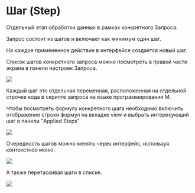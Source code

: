 

Шаг (Step)
==========

Отдельный этап обработки данных в рамках конкретного Запроса.

Запрос состоит из шагов и включает как минимум один шаг.

На каждое примененное действие в интерфейсе создается новый шаг.

Список шагов конкретного запроса можно посмотреть в правой части экрана
в панели настроек Запроса.



![](media/file12.png)



Каждый шаг это отдельная переменная, расположенная на отдельной строчке
кода в скрипте запроса на языке программирования M.

Чтобы посмотреть формулу конкретного шага необходимо включить
отображение строки формул на вкладке view и выбрать интересующий шаг в
панели "Applied Steps".



![](media/file13.png)



Очередность шагов можно менять через интерфейс, используя контекстное
меню.



![](media/file14.png)



А также перетаскивая шаги в списке.



![](media/file15.png)




